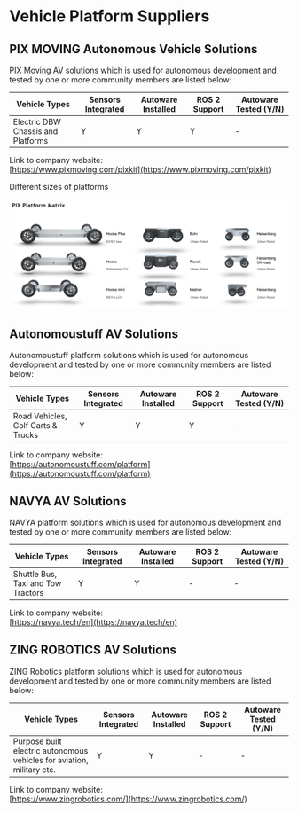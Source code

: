 # Vehicle Platform Suppliers

## **PIX MOVING Autonomous Vehicle Solutions**

PIX Moving AV solutions which is used for autonomous development and tested by one or more community members are listed below:

| Vehicle Types                      | Sensors Integrated | Autoware Installed | ROS 2 Support | Autoware Tested (Y/N) |
| ---------------------------------- | ------------------ | ------------------ | ------------ | --------------------- |
| Electric DBW Chassis and Platforms | Y                  | Y                  | Y            | -                     |

Link to company website:  
[https://www.pixmoving.com/pixkit](https://www.pixmoving.com/pixkit)

Different sizes of platforms

![platforms.png](images/platforms.png)

## **Autonomoustuff AV Solutions**

Autonomoustuff platform solutions which is used for autonomous development and tested by one or more community members are listed below:

| Vehicle Types                      | Sensors Integrated | Autoware Installed | ROS 2 Support | Autoware Tested (Y/N) |
| ---------------------------------- | ------------------ | ------------------ | ------------ | --------------------- |
| Road Vehicles, Golf Carts & Trucks | Y                  | Y                  | Y            | -                     |

Link to company website:  
[https://autonomoustuff.com/platform](https://autonomoustuff.com/platform)

## **NAVYA AV Solutions**

NAVYA platform solutions which is used for autonomous development and tested by one or more community members are listed below:

| Vehicle Types                      | Sensors Integrated | Autoware Installed | ROS 2 Support | Autoware Tested (Y/N) |
| ---------------------------------- | ------------------ | ------------------ | ------------ | --------------------- |
| Shuttle Bus, Taxi and Tow Tractors | Y                  | Y                  | -            | -                     |

Link to company website:  
[https://navya.tech/en](https://navya.tech/en)

## **ZING ROBOTICS AV Solutions**

ZING Robotics platform solutions which is used for autonomous development and tested by one or more community members are listed below:

| Vehicle Types                                                          | Sensors Integrated | Autoware Installed | ROS 2 Support | Autoware Tested (Y/N) |
| ---------------------------------------------------------------------- | ------------------ | ------------------ | ------------ | --------------------- |
| Purpose built electric autonomous vehicles for aviation, military etc. | Y                  | Y                  | -            | -                     |

Link to company website:  
[https://www.zingrobotics.com/](https://www.zingrobotics.com/)
